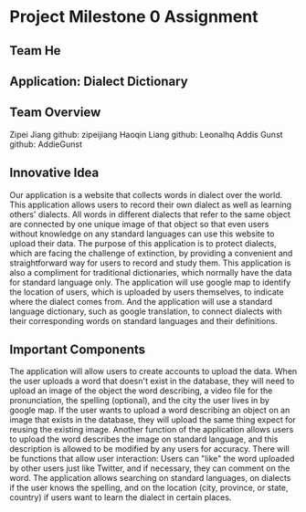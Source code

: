 # Project Milestone 0 Assignment #
## Team He ##
## Application: Dialect Dictionary ##
## Team Overview ##
Zipei Jiang github: zipeijiang
Haoqin Liang github: Leonalhq
Addis Gunst github: AddieGunst
## Innovative Idea ##
Our application is a website that collects words in dialect over the world. This application allows users to record their own dialect as well as learning others' dialects. All words in different dialects that refer to the same object are connected by one unique image of that object so that even users without knowledge on any standard languages can use this website to upload their data. The purpose of this application is to protect dialects, which are facing the challenge of extinction, by providing a convenient and straightforward way for users to record and study them. This application is also a compliment for traditional dictionaries, which normally have the data for standard language only.
The application will use google map to identify the location of users, which is uploaded by users themselves, to indicate where the dialect comes from. And the application will use a standard language dictionary, such as google translation, to connect dialects with their corresponding words on standard languages and their definitions.
## Important Components ##
The application will allow users to create accounts to upload the data. When the user uploads a word that doesn't exist in the database, they will need to upload an image of the object the word describing, a video file for the pronunciation, the spelling (optional), and the city the user lives in by google map. If the user wants to upload a word describing an object on an image that exists in the database, they will upload the same thing expect for reusing the existing image. Another function of the application allows users to upload the word describes the image on standard language, and this description is allowed to be modified by any users for accuracy. 
There will be functions that allow user interaction: Users can "like" the word uploaded by other users just like Twitter, and if necessary, they can comment on the word. The application allows searching on standard languages, on dialects if the user knows the spelling, and on the location (city, province, or state, country) if users want to learn the dialect in certain places.